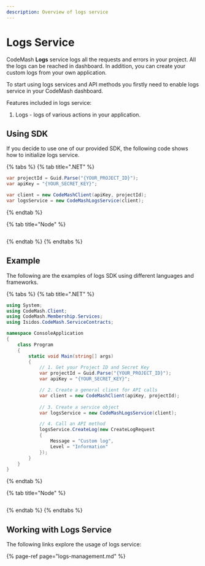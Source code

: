 ```yaml
---
description: Overview of logs service
---
```


# Logs Service

CodeMash **Logs** service logs all the requests and errors in your project. All the logs can be reached in dashboard. In addition, you can create your custom logs from your own application.

To start using logs services and API methods you firstly need to enable logs service in your CodeMash dashboard.

Features included in logs service:

1. Logs - logs of various actions in your application.

## Using SDK

If you decide to use one of our provided SDK, the following code shows how to initialize logs service.

{% tabs %}
{% tab title=".NET" %}
```csharp
var projectId = Guid.Parse("{YOUR_PROJECT_ID}");
var apiKey = "{YOUR_SECRET_KEY}";

var client = new CodeMashClient(apiKey, projectId);
var logsService = new CodeMashLogsService(client);
```
{% endtab %}

{% tab title="Node" %}
```

```
{% endtab %}
{% endtabs %}

## Example

The following are the examples of logs SDK using different languages and frameworks.

{% tabs %}
{% tab title=".NET" %}
```csharp
using System;
using CodeMash.Client;
using CodeMash.Membership.Services;
using Isidos.CodeMash.ServiceContracts;

namespace ConsoleApplication
{
    class Program
    {
        static void Main(string[] args)
        {
            // 1. Get your Project ID and Secret Key
            var projectId = Guid.Parse("{YOUR_PROJECT_ID}");
            var apiKey = "{YOUR_SECRET_KEY}";

            // 2. Create a general client for API calls
            var client = new CodeMashClient(apiKey, projectId);
            
            // 3. Create a service object
            var logsService = new CodeMashLogsService(client);

            // 4. Call an API method
            logsService.CreateLog(new CreateLogRequest
            {
                Message = "Custom log",
                Level = "Information"
            });
        }
    }
}
```
{% endtab %}

{% tab title="Node" %}
```

```
{% endtab %}
{% endtabs %}

## Working with Logs Service

The following links explore the usage of logs service:

{% page-ref page="logs-management.md" %}


